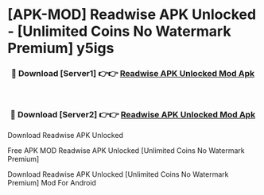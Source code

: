 # [APK-MOD] Readwise APK Unlocked - [Unlimited Coins No Watermark Premium] y5igs



<div align="center">
<h3>🔴 Download [Server1] 👉👉 <a href="https://momento.my/?title=Readwise_APK_Unlocked">Readwise APK Unlocked Mod Apk</a></h3><br>

<h3>🔴 Download [Server2] 👉👉 <a href="https://momento.my/?title=Readwise_APK_Unlocked">Readwise APK Unlocked Mod Apk</a></h3>
</div>



Download Readwise APK Unlocked 

Free APK MOD Readwise APK Unlocked [Unlimited Coins No Watermark Premium]

Download Readwise APK Unlocked [Unlimited Coins No Watermark Premium] Mod For Android
